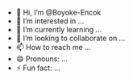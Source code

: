 - 👋 Hi, I’m @Boyoke-Encok
- 👀 I’m interested in ...
- 🌱 I’m currently learning ...
- 💞️ I’m looking to collaborate on ...
- 📫 How to reach me ...
- 😄 Pronouns: ...
- ⚡ Fun fact: ...

<!---
Boyoke-Encok/Boyoke-Encok is a ✨ special ✨ repository because its `README.md` (this file) appears on your GitHub profile.
You can click the Preview link to take a look at your changes.
--->
